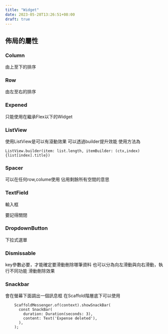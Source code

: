 ```yaml
---
title: "Widget"
date: 2023-05-28T13:26:51+08:00
draft: true
---
```


## 佈局的屬性
### Column
由上至下的排序
### Row
由左至右的排序
### Expened
只能使用在繼承Flex以下的Widget

### ListView
使用ListView是可以有滾動效果
可以透過builder提升效能
使用方法為
```flutter
ListView.builder(item: list.length, itemBuilder: (ctx,index){list[index].title})
```

### Spacer
可以在任何row,colume使用
佔用剩餘所有空間的意思

### TextField
輸入框

要記得關閉
### DropdownButton
下拉式選單
### Dismissable
key參數必要，才能確定要滑動刪除哪筆資料
也可以分為向左滑動與向右滑動，執行不同功能
滑動刪除效果
### Snackbar
會在螢幕下面調出一個訊息框
在Scaffold階層底下可以使用
```flutter
    ScaffoldMessenger.of(context).showSnackBar(
      const SnackBar(
        duration: Duration(seconds: 3),
        content: Text('Expense deleted'),
      ),
    );
```